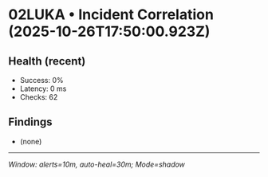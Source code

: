 # 02LUKA • Incident Correlation (2025-10-26T17:50:00.923Z)

## Health (recent)
- Success: 0%
- Latency: 0 ms
- Checks: 62

## Findings
- (none)

---
_Window: alerts=10m, auto-heal=30m; Mode=shadow_